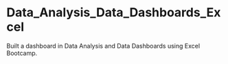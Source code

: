 # Data_Analysis_Data_Dashboards_Excel
Built a dashboard in Data Analysis and Data Dashboards using Excel Bootcamp.
